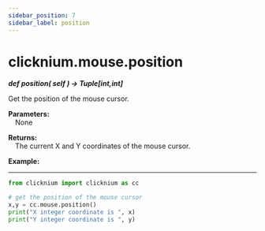 ```yaml
---
sidebar_position: 7
sidebar_label: position
---
```


# clicknium.mouse.position

***def position(
        self
    ) -> Tuple[int,int]***  

Get the position of the mouse cursor.

**Parameters:**  
    &emsp;None   

**Returns:**  
    &emsp;The current X and Y coordinates of the mouse cursor.

**Example:**
***
```python
from clicknium import clicknium as cc

# get the position of the mouse cursor
x,y = cc.mouse.position()
print("X integer coordinate is ", x)
print("Y integer coordinate is ", y)
```